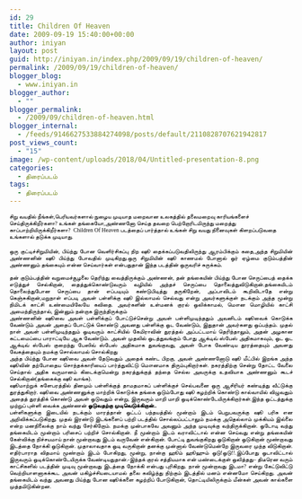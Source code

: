 ```yaml
---
id: 29
title: Children Of Heaven
date: 2009-09-19 15:40:00+00:00
author: iniyan
layout: post
guid: http://iniyan.in/index.php/2009/09/19/children-of-heaven/
permalink: /2009/09/19/children-of-heaven/
blogger_blog:
  - www.iniyan.in
blogger_author:
  - ""
blogger_permalink:
  - /2009/09/children-of-heaven.html
blogger_internal:
  - /feeds/9146627533884274098/posts/default/2110828707621942817
post_views_count:
  - "15"
image: /wp-content/uploads/2018/04/Untitled-presentation-8.png
categories:
  - திரைப்படம்
tags:
  - திரைப்படம்
---
```

<div dir="ltr" style="text-align: left;">
  <span style="color: black;"><span style="font-family: 'Lohit Tamil';"><span style="font-size: x-small;">சிறு வயதில் நீங்கள்</span></span><span style="font-family: 'Lohit Tamil';"><span style="font-size: x-small;">,</span></span><span style="font-family: 'Lohit Tamil';"><span style="font-size: x-small;">பெரியவர்களால் நுழைய முடியாத மறைவான உலகத்தில் தலைமறைவு காரியங்களைச் செய்திருக்கிறீர்களா</span></span><span style="font-family: 'Lohit Tamil';"><span style="font-size: x-small;">? </span></span><span style="font-family: 'Lohit Tamil';"><span style="font-size: x-small;">உங்கள் தங்கையோ</span></span><span style="font-family: 'Lohit Tamil';"><span style="font-size: x-small;">,</span></span><span style="font-family: 'Lohit Tamil';"><span style="font-size: x-small;">அண்ணனோ செய்த தவறை பெற்றோரிடமிருந்து மறைத்து காப்பாற்றியிருக்கிறீர்களா</span></span><span style="font-family: 'Lohit Tamil';"><span style="font-size: x-small;">? &nbsp;Children Of Heaven&nbsp;</span></span><span style="font-family: 'Lohit Tamil';"><span style="font-size: x-small;">படத்தைப் பார்த்தால் உங்கள் சிறு வயது நினைவுகள் கிளறப்படுவதை உங்களால் தடுக்க முடியாது</span></span><span style="font-family: 'Lohit Tamil';"><span style="font-size: x-small;">.</span></span></span></p> 
  
  <div align="JUSTIFY">
    <span style="color: black;"><span style="font-family: 'Lohit Tamil';"><span style="font-size: x-small;">ஒரு குட்டிச்சிறுமியின்</span></span><span style="font-family: 'Lohit Tamil';"><span style="font-size: x-small;">, </span></span><span style="font-family: 'Lohit Tamil';"><span style="font-size: x-small;">பிய்ந்து போன வெளிர்சிகப்பு நிற ஷூ தைக்கப்படுவதிலிருந்து ஆரம்பிக்கும் கதை</span></span><span style="font-family: 'Lohit Tamil';"><span style="font-size: x-small;">,</span></span><span style="font-family: 'Lohit Tamil';"><span style="font-size: x-small;">அந்த சிறுமியின் அண்ணனின் ஷூ பிய்ந்து போவதில் முடிகிறது</span></span><span style="font-family: 'Lohit Tamil';"><span style="font-size: x-small;">.</span></span><span style="font-family: 'Lohit Tamil';"><span style="font-size: x-small;">ஒரு சிறுமியின் ஷூ காணமல் போனால் ஓர் ஏழ்மை குடும்பத்தின் அண்ணனும் தங்கையும் என்ன செய்வார்கள் என்பதுதான் இந்த படத்தின் ஒருவரிச் சுருக்கம்</span></span><span style="font-family: 'Lohit Tamil';"><span style="font-size: x-small;">.</span></span></span>
  </div>
  
  <div align="JUSTIFY">
    <span style="color: black;"><span style="font-family: 'Lohit Tamil';"><span style="font-size: x-small;"><br /></span></span><span style="font-family: 'Lohit Tamil';"><span style="font-size: x-small;">தன் குடும்பத்தின் வறுமைச்சூழலை தெரிந்து வைத்திருக்கும் அண்ணன்</span></span><span style="font-family: 'Lohit Tamil';"><span style="font-size: x-small;">, </span></span><span style="font-family: 'Lohit Tamil';"><span style="font-size: x-small;">தன் தங்கையின் பிய்ந்து போன செருப்பைத் தைக்க எடுத்துச் செல்கிறான்</span></span><span style="font-family: 'Lohit Tamil';"><span style="font-size: x-small;">, </span></span><span style="font-family: 'Lohit Tamil';"><span style="font-size: x-small;">தைத்துக்கொண்டுவரும் வழியில் அந்தச் செருப்பை தொலைத்துவிடுகிறான்</span></span><span style="font-family: 'Lohit Tamil';"><span style="font-size: x-small;">.</span></span><span style="font-family: 'Lohit Tamil';"><span style="font-size: x-small;">தங்கையிடம் தொலைந்துபோன செருப்பை தான் எப்படியும் கண்டுபிடித்து தருகிறேன்</span></span><span style="font-family: 'Lohit Tamil';"><span style="font-size: x-small;">, </span></span><span style="font-family: 'Lohit Tamil';"><span style="font-size: x-small;">அப்பாவிடம் கூறிவிடாதே என்று கெஞ்சுகிறான்</span></span><span style="font-family: 'Lohit Tamil';"><span style="font-size: x-small;">,</span></span><span style="font-family: 'Lohit Tamil';"><span style="font-size: x-small;">மறுநாள் எப்படி அவள் பள்ளிக்கு ஷூ இல்லாமல் செல்வது என்று அவர்களுக்குள் நடக்கும் அந்த மூன்று நிமிடக் காட்சி உண்மையிலேயே கவிதை</span></span><span style="font-family: 'Lohit Tamil';"><span style="font-size: x-small;">. </span></span><span style="font-family: 'Lohit Tamil';"><span style="font-size: x-small;">அவர்களின் உள்மனக் குரல் ஒலிக்காமல்</span></span><span style="font-family: 'Lohit Tamil';"><span style="font-size: x-small;">, </span></span><span style="font-family: 'Lohit Tamil';"><span style="font-size: x-small;">மௌன மொழியில் காட்சி அமைந்திருந்தால்</span></span><span style="font-family: 'Lohit Tamil';"><span style="font-size: x-small;">, </span></span><span style="font-family: 'Lohit Tamil';"><span style="font-size: x-small;">இன்னும் நன்றாக இருந்திருக்கும்</span></span></span>
  </div>
  
  <div align="JUSTIFY">
    <span style="color: black;"><span style="font-family: 'Lohit Tamil';"><span style="font-size: x-small;">அண்ணனின் ஷூவை அவள் பள்ளிக்குப் போட்டுச்சென்று அவள் பள்ளிமுடிந்ததும் அவனிடம் ஷூவைக் கொடுக்க வேண்டும் அவன் அதைப் போட்டுக் கொண்டு அவனது பள்ளிக்கு ஓட வேண்டும்</span></span><span style="font-family: 'Lohit Tamil';"><span style="font-size: x-small;">, </span></span><span style="font-family: 'Lohit Tamil';"><span style="font-size: x-small;">இதுதான் அவர்களது ஒப்பந்தம்</span></span><span style="font-family: 'Lohit Tamil';"><span style="font-size: x-small;">. </span></span><span style="font-family: 'Lohit Tamil';"><span style="font-size: x-small;">முதல் நாள் அவள் பள்ளிமுடிந்ததும் ஓடிவரும் காட்சியில் கேமிராவின் துரத்தல் அப்பட்டமாய் தெரிந்தாலும்</span></span><span style="font-family: 'Lohit Tamil';"><span style="font-size: x-small;">, </span></span><span style="font-family: 'Lohit Tamil';"><span style="font-size: x-small;">அதன் அழகான கட்டமைப்பை பாராட்டியே ஆக வேண்டும்</span></span><span style="font-family: 'Lohit Tamil';"><span style="font-size: x-small;">. </span></span><span style="font-family: 'Lohit Tamil';"><span style="font-size: x-small;">அவள் முதலில் ஓடத்துவங்கும் போது ஆக்டிவ் ஸ்பேஸ் அதிகமாகவும்</span></span><span style="font-family: 'Lohit Tamil';"><span style="font-size: x-small;">, </span></span><span style="font-family: 'Lohit Tamil';"><span style="font-size: x-small;">ஓட ஓட ஆக்டிவ் ஸ்பேஸ் குறைந்து பேஸிவ் ஸ்பேஸ் அதிகமாக துவங்குவது</span></span><span style="font-family: 'Lohit Tamil';"><span style="font-size: x-small;">, </span></span><span style="font-family: 'Lohit Tamil';"><span style="font-size: x-small;">அவள் போக வேண்டிய தூரத்தையும் அவளது வேகத்தையும் நமக்கு சொல்லாமல் சொல்கிறது</span></span></span>
  </div>
  
  <div align="JUSTIFY">
    <span style="color: black;"><span style="font-family: 'Lohit Tamil';"><span style="font-size: x-small;">அந்த பிய்ந்து போன ஷூவை அவள் தேடுவதும் அதைக் கண்ட பிறகு</span></span><span style="font-family: 'Lohit Tamil';"><span style="font-size: x-small;">, </span></span><span style="font-family: 'Lohit Tamil';"><span style="font-size: x-small;">அவள் அண்ணனோடு ஷூ மீட்பில் இறங்க அந்த ஷூவின் தற்போதைய சொந்தக்காரியைப் பார்த்துவிட்டு மௌனமாக திரும்புகிறார்கள்</span></span><span style="font-family: 'Lohit Tamil';"><span style="font-size: x-small;">. </span></span><span style="font-family: 'Lohit Tamil';"><span style="font-size: x-small;">நகரத்திற்கு சென்று தோட்ட வேலை செய்தால் அதிக வருமானம் கிடைக்குமென்று நகரத்துக்குத் தந்தை செல்ல அவருக்கு உதவியாக அண்ணனும் கூடச் செல்கிறான்</span></span><span style="font-family: 'Lohit Tamil';"><span style="font-size: x-small;">(</span></span><span style="font-family: 'Lohit Tamil';"><span style="font-size: x-small;">தங்கைக்கு ஷூ வாங்க</span></span><span style="font-family: 'Lohit Tamil';"><span style="font-size: x-small;">).</span></span></span>
  </div>
  
  <div align="JUSTIFY">
    <span style="font-family: 'DejaVu Sans';"><span style="color: black;"><span style="font-family: 'Lohit Tamil';"><span style="font-size: x-small;">ஷூமாற்றுக் களேபரத்தில் தினமும் பள்ளிக்குத் தாமதமாகப் பள்ளிக்குச் செல்பவனை ஒரு ஆசிரியர் கண்டித்து வீட்டுக்கு துரத்துகிறார்</span></span></span></span><span style="color: black;"><span style="font-family: 'Lohit Tamil';"><span style="font-size: x-small;">. </span></span></span><span style="font-family: 'DejaVu Sans';"><span style="color: black;"><span style="font-family: 'Lohit Tamil';"><span style="font-size: x-small;">ஷூவை அண்ணனுக்கு மாற்றிக் கொடுக்க தங்கை ஓடும்போது ஷூ கழற்றிக் கொண்டு கால்வாயில் விழுவதும் அதைத் துரத்திக் கொண்டு அவள் ஓடுவதும் என்று</span></span></span></span><span style="color: black;"><span style="font-family: 'Lohit Tamil';"><span style="font-size: x-small;">, </span></span></span><span style="font-family: 'DejaVu Sans';"><span style="color: black;"><span style="font-family: 'Lohit Tamil';"><span style="font-size: x-small;">இருவரும் மாறி மாறி ஓடிக்கொண்டேயிருக்கிறார்கள்</span></span></span></span><span style="color: black;"><span style="font-family: 'Lohit Tamil';"><span style="font-size: x-small;">.</span></span></span><span style="font-family: 'DejaVu Sans';"><span style="color: black;"><span style="font-family: 'Lohit Tamil';"><span style="font-size: x-small;">இந்த ஓட்டத்துக்கு முற்றுப் புள்ளி வைக்க அண்ணன்&nbsp;</span></span></span><strong><span style="color: black;"><span style="font-family: 'Lohit Tamil';"><span style="font-size: x-small;">ஓடுவதற்கு முடிவெடுக்கிறான்</span></span></span></strong></span><strong><span style="color: black;"><span style="font-family: 'Lohit Tamil';"><span style="font-size: x-small;">..</span></span></span></strong>
  </div>
  
  <div align="JUSTIFY">
    <span style="color: black;"><span style="font-family: 'Lohit Tamil';"><span style="font-size: x-small;">பள்ளிகளுக்கு இடையில் நடக்கும் மாரத்தான் ஓட்டப் பந்தயத்தில் மூன்றாம் இடம் பெறுபவருக்கு ஷூ பரிசு என அறிவிக்கப்படுகிறது</span></span><span style="font-family: 'Lohit Tamil';"><span style="font-size: x-small;">. </span></span><span style="font-family: 'Lohit Tamil';"><span style="font-size: x-small;">முதல் இரண்டு இடங்களைப் பற்றி படத்தில் சொல்லப்பட்டாலும் நமக்கு அதெல்லாம் முக்கியம் இல்லை என்ற மனநிலைக்கு நாம் வந்து சேர்கிறோம்</span></span><span style="font-family: 'Lohit Tamil';"><span style="font-size: x-small;">. </span></span><span style="font-family: 'Lohit Tamil';"><span style="font-size: x-small;">நமக்கு முன்பாகவே அவனும் அந்த முடிவுக்கு வந்திருக்கிறான்</span></span><span style="font-family: 'Lohit Tamil';"><span style="font-size: x-small;">. </span></span><span style="font-family: 'Lohit Tamil';"><span style="font-size: x-small;">ஓடோடி வந்து தங்கையிடம் மூன்றாம் பரிசைப் பற்றிச் சொல்கிறான்</span></span><span style="font-family: 'Lohit Tamil';"><span style="font-size: x-small;">. </span></span><span style="font-family: 'Lohit Tamil';"><span style="font-size: x-small;">நீ மூன்றாம் இடம் வராவிட்டால் என்ன செய்வது என்று தங்கையின் கேள்விக்கு நிச்சயமாய் நான் மூன்றாவது இடம் வருவேன் என்கிறான்</span></span><span style="font-family: 'Lohit Tamil';"><span style="font-size: x-small;">. </span></span><span style="font-family: 'Lohit Tamil';"><span style="font-size: x-small;">போட்டி துவங்குகிறது ஓடுகிறான் ஓடுகிறான் மூண்றாவது இடத்தை நோக்கி ஓடுகிறான்</span></span><span style="font-family: 'Lohit Tamil';"><span style="font-size: x-small;">. </span></span><span style="font-family: 'Lohit Tamil';"><span style="font-size: x-small;">முதாலாவதாக ஓடி வருகிறான் தனக்கு முன்னால் வேண்டுமென்றே இருவரை முந்த விடுகிறான்</span></span><span style="font-family: 'Lohit Tamil';"><span style="font-size: x-small;">. </span></span><span style="font-family: 'Lohit Tamil';"><span style="font-size: x-small;">எதிர்பாராத விதமாய் மூண்றாம் இடம் போகிறது</span></span><span style="font-family: 'Lohit Tamil';"><span style="font-size: x-small;">, </span></span><span style="font-family: 'Lohit Tamil';"><span style="font-size: x-small;">மூன்று</span></span><span style="font-family: 'Lohit Tamil';"><span style="font-size: x-small;">, </span></span><span style="font-family: 'Lohit Tamil';"><span style="font-size: x-small;">நான்கு ஹூம் ஹூஹும் ஓடு</span></span><span style="font-family: 'Lohit Tamil';"><span style="font-size: x-small;">!</span></span><span style="font-family: 'Lohit Tamil';"><span style="font-size: x-small;">ஓடு</span></span><span style="font-family: 'Lohit Tamil';"><span style="font-size: x-small;">!!.</span></span><span style="font-family: 'Lohit Tamil';"><span style="font-size: x-small;">இப்போது ஓடாவிட்டால் இருவரும் ஓடிக்கொண்டேயிருக்க வேண்டியதுதான்</span></span><span style="font-family: 'Lohit Tamil';"><span style="font-size: x-small;">.-</span></span><span style="font-family: 'Lohit Tamil';"><span style="font-size: x-small;">இந்தக் குரல் சத்தியமாக என் மண்டைக்குள் ஒலித்தது</span></span><span style="font-family: 'Lohit Tamil';"><span style="font-size: x-small;">&#8211; </span></span><span style="font-family: 'Lohit Tamil';"><span style="font-size: x-small;">திடீரென வரும் காட்சிகளில் படத்தின் முடிவு மூன்றாவது இடத்தை நோக்கி என்பது புரிகிறது</span></span><span style="font-family: 'Lohit Tamil';"><span style="font-size: x-small;">. </span></span><span style="font-family: 'Lohit Tamil';"><span style="font-size: x-small;">நான் மூன்றாவது இடமா</span></span><span style="font-family: 'Lohit Tamil';"><span style="font-size: x-small;">? </span></span><span style="font-family: 'Lohit Tamil';"><span style="font-size: x-small;">என்று கேட்டுவிட்டு வெற்றியாளனாகக்கூட அவன் மகிழ்ச்சியடையாமல் தலை கவிழ்ந்து நிற்கும் இடத்தில் மனம் என்னமோ செய்கிறது</span></span><span style="font-family: 'Lohit Tamil';"><span style="font-size: x-small;">. </span></span><span style="font-family: 'Lohit Tamil';"><span style="font-size: x-small;">அவன் தங்கையிடம் வந்து அவனது பிய்ந்து போன ஷூக்களை கழற்றிப் போடுகிறான்</span></span><span style="font-family: 'Lohit Tamil';"><span style="font-size: x-small;">, </span></span><span style="font-family: 'Lohit Tamil';"><span style="font-size: x-small;">தொட்டியிலிருக்கும் மீன்கள் அவன் கால்களை முத்தமிடுகின்றன</span></span><span style="font-family: 'Lohit Tamil';"><span style="font-size: x-small;">.</span></span></span>
  </div>
</div>